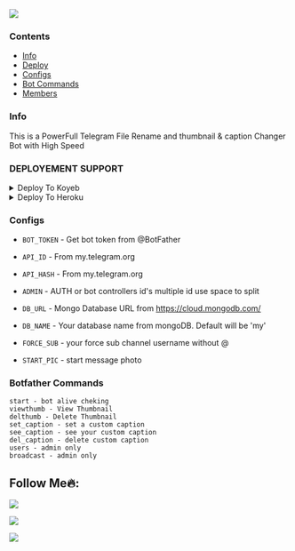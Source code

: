 <img src="https://user-images.githubusercontent.com/73097560/115834477-dbab4500-a447-11eb-908a-139a6edaec5c.gif">

### Contents
- [Info](#info)
- [Deploy](##deployment-support)
- [Configs](#configs)
- [Bot Commands](#botfather-commands)
- [Members](#follow-me)

### Info
This is a PowerFull Telegram File Rename and thumbnail & caption Changer Bot with High Speed

### DEPLOYEMENT SUPPORT

<details><summary>Deploy To Koyeb</summary>
<p>
<br>
<a href="https://app.koyeb.com/deploy?type=git&repository=github.com/oVo-HxBots/RENAME-PRO&branch=main&name=rename-pro&env[API_HASH]=1&env[API_ID]=1&env[BOT_TOKEN]=1&env[ADMIN]=1&env[DB_URL]=1&env[DB_NAME]=rename-pro&env[FORCE_SUB]=1&env[START_PIC]=https://telegra.ph/file/d4d3bc4272c732ba7f.jpg&run_command=python%20bot.py">
  <img src="https://www.koyeb.com/static/images/deploy/button.svg" alt="Deploy">
</a>
</p>
</details>



<details><summary>Deploy To Heroku</summary>
<p>
<br>
<a href="https://heroku.com/deploy?template=https://github.com/oVo-HxBots/RENAME-PRO">
  <img src="https://www.herokucdn.com/deploy/button.svg" alt="Deploy">
</a>
</p>
</details>



### Configs 

* `BOT_TOKEN`  - Get bot token from @BotFather

* `API_ID` - From my.telegram.org 

* `API_HASH` - From my.telegram.org 

* `ADMIN` - AUTH or bot controllers id's multiple id use space to split 

* `DB_URL`  - Mongo Database URL from https://cloud.mongodb.com/

* `DB_NAME`  - Your database name from mongoDB. Default will be 'my'

* `FORCE_SUB` - your force sub channel username without @ 

* `START_PIC` - start message photo

### Botfather Commands
```
start - bot alive cheking
viewthumb - View Thumbnail
delthumb - Delete Thumbnail
set_caption - set a custom caption
see_caption - see your custom caption
del_caption - delete custom caption
users - admin only
broadcast - admin only
```

## Follow Me🔥:


<p align="left">
<a href="https://t.me/HxSupport"><img src="https://img.shields.io/badge/Join%20Our%20Group-HxSupport-darkblue?style=for-the-badge&logo=telegram"></a>
</p>
<p align="left">
<a href="https://github.com/oVo-HxBots"><img src="https://img.shields.io/badge/GitHub-Follow%20on%20GitHub-inactive.svg?style=for-the-badge&logo=github"></a>
</p>
<p align="left">
<a href="https://instagram.com/HxBots"><img src="https://img.shields.io/badge/Instagram-HxBots-magenta?style=for-the-badge&logo=instagram"></a>
</p>


